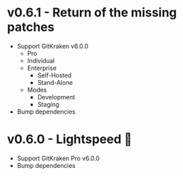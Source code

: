 # v0.6.1 - Return of the missing patches

- Support GitKraken v6.0.0
  - Pro
  - Individual
  - Enterprise
    - Self-Hosted
    - Stand-Alone
  - Modes
    - Development
    - Staging
- Bump dependencies

# v0.6.0 - Lightspeed :rocket:

- Support GitKraken Pro v6.0.0
- Bump dependencies
